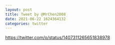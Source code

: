 ```yaml
--- 
layout: post 
title: Tweet by @MrChen2008 
date: 2021-06-22 1624364132 
categories: twitter 
--- 
```

https://twitter.com/o/status/1407311265651838978
